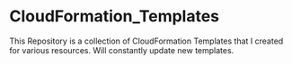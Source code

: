 # CloudFormation_Templates
This Repository is a collection of CloudFormation Templates that I created for various resources.
Will constantly update new templates.
